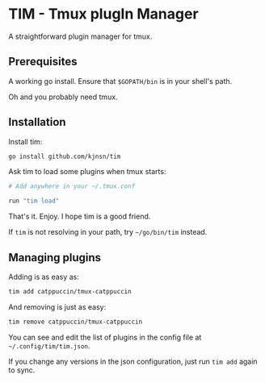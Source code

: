 # TIM - Tmux plugIn Manager

A straightforward plugin manager for tmux.

## Prerequisites

A working go install. Ensure that `$GOPATH/bin` is in your shell's path.

Oh and you probably need tmux.

## Installation

Install tim:

```bash
go install github.com/kjnsn/tim
```

Ask tim to load some plugins when tmux starts:

```bash
# Add anywhere in your ~/.tmux.conf

run "tim load"
```

That's it. Enjoy. I hope tim is a good friend.

If `tim` is not resolving in your path, try `~/go/bin/tim` instead.

## Managing plugins

Adding is as easy as:

```bash
tim add catppuccin/tmux-catppuccin
```

And removing is just as easy:

```bash
tim remove catppuccin/tmux-catppuccin
```

You can see and edit the list of plugins in the config file at
`~/.config/tim/tim.json`.

If you change any versions in the json configuration, just run
`tim add` again to sync.
